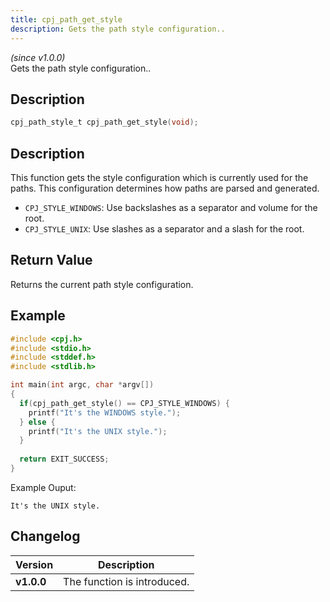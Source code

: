 ```yaml
---
title: cpj_path_get_style
description: Gets the path style configuration..
---
```


_(since v1.0.0)_  
Gets the path style configuration..

## Description
```c
cpj_path_style_t cpj_path_get_style(void);
```

## Description
This function gets the style configuration which is currently used for the paths. This configuration determines how paths are parsed and generated.

 * ``CPJ_STYLE_WINDOWS``: Use backslashes as a separator and volume for the root.
 * ``CPJ_STYLE_UNIX``: Use slashes as a separator and a slash for the root.

## Return Value
Returns the current path style configuration.

## Example
```c
#include <cpj.h>
#include <stdio.h>
#include <stddef.h>
#include <stdlib.h>

int main(int argc, char *argv[])
{
  if(cpj_path_get_style() == CPJ_STYLE_WINDOWS) {
    printf("It's the WINDOWS style.");
  } else {
    printf("It's the UNIX style.");
  }
  
  return EXIT_SUCCESS;
}
```

Example Ouput:
```
It's the UNIX style.
```

## Changelog

| Version    | Description                                            |
|------------|--------------------------------------------------------|
| **v1.0.0** | The function is introduced.                            |